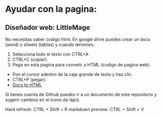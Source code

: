 # Ayudar con la pagina:
## Diseñador web: LittleMage
No necesitas saber codigo html. En google drive puedes crear un docs (word) o sheets (tablas) y cuando termines:
1. Selecciona todo el texto con CTRL+A
2. CTRL+C (copiar).
3. Pega en esta pagina para convetir a HTML (codigo de pagina web).
* Pon el cursor adentro de la caja grande de texto y haz clic.
* CTRL+P (pegar).
* [Docs to HTML](https://www.gdoctohtml.com/)

Si tienes cuenta de Github puedes ir a un documento de este repositorio y sugerir cambios en el icono de lápiz.

Hard refresh: CTRL + Shift + R
markdown preview: CTRL + Shift + V